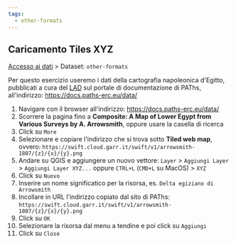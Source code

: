 ```yaml
---
tags:
  - other-formats
---
```

## Caricamento Tiles XYZ

[Accesso ai dati](Accesso%20ai%20dati.md) > Dataset: `other-formats`

Per questo esercizio useremo i dati della cartografia napoleonica d'Egitto, pubblicati a cura del [LAD](https://lad.saras.uniroma1.it) sul portale di documentazione di PAThs, all'indirizzo: https://docs.paths-erc.eu/data/

1. Navigare con il browser all'indirizzo: https://docs.paths-erc.eu/data/
2. Scorrere la pagina fino a **Composite: A Map of Lower Egypt from Various Surveys by A. Arrowsmith**, oppure usare la casella di ricerca
3. Click su `More`
4. Selezionare e copiare l'indirizzo che si trova sotto **Tiled web map**, ovvero: ``https://swift.cloud.garr.it/swift/v1/arrowsmith-1807/{z}/{x}/{y}.png``
5. Andare su QGIS e aggiungere un nuovo vettore:
`Layer` > `Aggiungi Layer` > `Aggiungi Layer XYZ...` 
oppure
`CTRL+L` (`CMD+L` su MacOS) > `XYZ`
6. Click su `Nuovo`
7. Inserire un nome significatico per la risorsa, es. `Delta egiziano di Arrowsmith`
8. Incollare in URL l'indirizzo copiato dal sito di PAThs: `https://swift.cloud.garr.it/swift/v1/arrowsmith-1807/{z}/{x}/{y}.png`
9. Click su `OK`
10. Selezionare la risorsa dal menu a tendine e poi click su `Aggiungi`
11. Click su `Close`